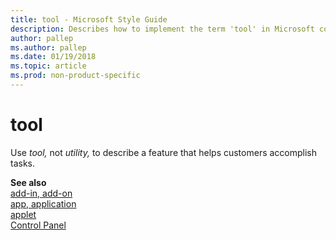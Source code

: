 ```yaml
---
title: tool - Microsoft Style Guide
description: Describes how to implement the term 'tool' in Microsoft content and provides topics that provide similar terms.
author: pallep
ms.author: pallep
ms.date: 01/19/2018
ms.topic: article
ms.prod: non-product-specific
---
```


# tool

Use *tool,* not *utility,* to describe a feature that helps customers accomplish tasks.

**See also**   
[add-in, add-on](~/a-z-word-list-term-collections/a/add-in-add-on.md)  
[app, application](~/a-z-word-list-term-collections/a/app-application.md)  
[applet](~/a-z-word-list-term-collections/a/applet.md)  
[Control Panel](~/a-z-word-list-term-collections/c/control-panel.md)
